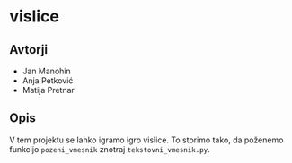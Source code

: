 # vislice

## Avtorji

* Jan Manohin
* Anja Petković
* Matija Pretnar

## Opis

V tem projektu se lahko igramo igro vislice.
To storimo tako, da poženemo funkcijo `pozeni_vmesnik` znotraj `tekstovni_vmesnik.py`.
